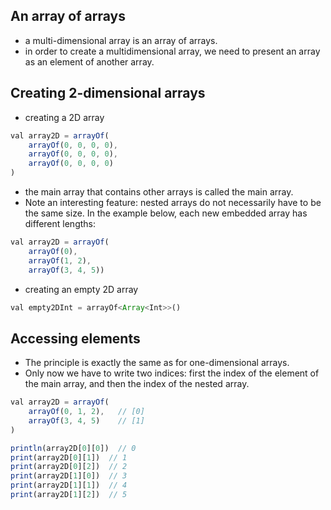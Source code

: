 ## An array of arrays
- a multi-dimensional array is an array of arrays.
- in order to create a multidimensional array, we need to present an array as an element of another array.

## Creating 2-dimensional arrays
- creating a 2D array
```js
val array2D = arrayOf(
    arrayOf(0, 0, 0, 0),
    arrayOf(0, 0, 0, 0),
    arrayOf(0, 0, 0, 0)
)
```
- the main array that contains other arrays is called the main array.
- Note an interesting feature: nested arrays do not necessarily have to be the same size. In the example below, each new embedded array has different lengths:
```js
val array2D = arrayOf(
    arrayOf(0),
    arrayOf(1, 2),
    arrayOf(3, 4, 5))
```
- creating an empty 2D array
```js
val empty2DInt = arrayOf<Array<Int>>()
```

## Accessing elements
- The principle is exactly the same as for one-dimensional arrays. 
- Only now we have to write two indices: first the index of the element of the main array, and then the index of the nested array.
```js
val array2D = arrayOf(
    arrayOf(0, 1, 2),   // [0]
    arrayOf(3, 4, 5)    // [1]
)

println(array2D[0][0])	// 0
print(array2D[0][1])  // 1
print(array2D[0][2])  // 2
print(array2D[1][0])  // 3
print(array2D[1][1])  // 4
print(array2D[1][2])  // 5
```
